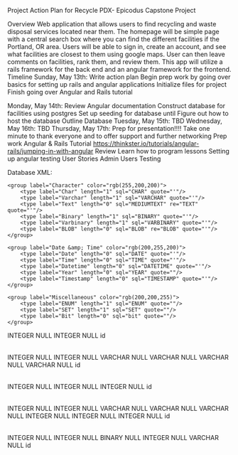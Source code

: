 Project Action Plan for Recycle PDX- Epicodus Capstone Project

Overview
	Web application that allows users to find recycling and waste disposal services located near them. The homepage will be simple page with a central search box where you can find the different facilities if the Portland, OR area. Users will be able to sign in, create an account, and see what facilities are closest to them using google maps. User can then leave comments on facilities, rank them, and review them. This app will utilize a rails framework for the back end and an angular framework for the frontend.
Timeline
Sunday, May 13th:
Write action plan
Begin prep work by going over basics for setting up rails and angular applications
Initialize files for project
Finish going over Angular and Rails tutorial

Monday, May 14th:
Review Angular documentation
Construct database for facilities using postgres
Set up seeding for database until
Figure out how to host the database
Outline Database
Tuesday,  May 15th:
TBD
Wednesday,  May 16th:
TBD
Thursday, May 17th:
Prep for presentation!!!!
Take one minute to thank everyone and to offer support and further networking
Prep work
Angular & Rails Tutorial
https://thinkster.io/tutorials/angular-rails/jumping-in-with-angular
Review Learn how to program lessons
Setting up angular
testing
User Stories
Admin
Users
Testing


Database XML:

<?xml version="1.0" encoding="utf-8" ?>
<!-- SQL XML created by WWW SQL Designer, https://github.com/ondras/wwwsqldesigner/ -->
<!-- Active URL: http://ondras.zarovi.cz/sql/demo/ -->
<sql>
<datatypes db="mysql">
	<group label="Numeric" color="rgb(238,238,170)">
		<type label="Integer" length="0" sql="INTEGER" quote=""/>
	 	<type label="TINYINT" length="0" sql="TINYINT" quote=""/>
	 	<type label="SMALLINT" length="0" sql="SMALLINT" quote=""/>
	 	<type label="MEDIUMINT" length="0" sql="MEDIUMINT" quote=""/>
	 	<type label="INT" length="0" sql="INT" quote=""/>
		<type label="BIGINT" length="0" sql="BIGINT" quote=""/>
		<type label="Decimal" length="1" sql="DECIMAL" re="DEC" quote=""/>
		<type label="Single precision" length="0" sql="FLOAT" quote=""/>
		<type label="Double precision" length="0" sql="DOUBLE" re="DOUBLE" quote=""/>
	</group>

	<group label="Character" color="rgb(255,200,200)">
		<type label="Char" length="1" sql="CHAR" quote="'"/>
		<type label="Varchar" length="1" sql="VARCHAR" quote="'"/>
		<type label="Text" length="0" sql="MEDIUMTEXT" re="TEXT" quote="'"/>
		<type label="Binary" length="1" sql="BINARY" quote="'"/>
		<type label="Varbinary" length="1" sql="VARBINARY" quote="'"/>
		<type label="BLOB" length="0" sql="BLOB" re="BLOB" quote="'"/>
	</group>

	<group label="Date &amp; Time" color="rgb(200,255,200)">
		<type label="Date" length="0" sql="DATE" quote="'"/>
		<type label="Time" length="0" sql="TIME" quote="'"/>
		<type label="Datetime" length="0" sql="DATETIME" quote="'"/>
		<type label="Year" length="0" sql="YEAR" quote=""/>
		<type label="Timestamp" length="0" sql="TIMESTAMP" quote="'"/>
	</group>

	<group label="Miscellaneous" color="rgb(200,200,255)">
		<type label="ENUM" length="1" sql="ENUM" quote=""/>
		<type label="SET" length="1" sql="SET" quote=""/>
		<type label="Bit" length="0" sql="bit" quote=""/>
	</group>
</datatypes><table x="89" y="321" name="users">
<row name="id" null="1" autoincrement="1">
<datatype>INTEGER</datatype>
<default>NULL</default></row>
<row name="account_id" null="1" autoincrement="0">
<datatype>INTEGER</datatype>
<default>NULL</default><relation table="accounts" row="id" />
</row>
<key type="PRIMARY" name="">
<part>id</part>
</key>
</table>
<table x="309" y="382" name="accounts">
<row name="id" null="1" autoincrement="1">
<datatype>INTEGER</datatype>
<default>NULL</default></row>
<row name="user_id" null="1" autoincrement="0">
<datatype>INTEGER</datatype>
<default>NULL</default><relation table="users" row="id" />
</row>
<row name="street_address" null="1" autoincrement="0">
<datatype>VARCHAR</datatype>
<default>NULL</default></row>
<row name="city" null="1" autoincrement="0">
<datatype>VARCHAR</datatype>
<default>NULL</default></row>
<row name="state" null="1" autoincrement="0">
<datatype>VARCHAR</datatype>
<default>NULL</default></row>
<row name="full_address" null="1" autoincrement="0">
<datatype>VARCHAR</datatype>
<default>NULL</default></row>
<key type="PRIMARY" name="">
<part>id</part>
</key>
</table>
<table x="370" y="195" name="reviews">
<row name="id" null="1" autoincrement="1">
<datatype>INTEGER</datatype>
<default>NULL</default></row>
<row name="facility_id" null="1" autoincrement="0">
<datatype>INTEGER</datatype>
<default>NULL</default></row>
<row name="account_id" null="1" autoincrement="0">
<datatype>INTEGER</datatype>
<default>NULL</default><relation table="accounts" row="id" />
</row>
<key type="PRIMARY" name="">
<part>id</part>
</key>
</table>
<table x="597" y="266" name="facilities">
<row name="id" null="1" autoincrement="1">
<datatype>INTEGER</datatype>
<default>NULL</default></row>
<row name="account_id" null="1" autoincrement="0">
<datatype>INTEGER</datatype>
<default>NULL</default><relation table="accounts" row="id" />
</row>
<row name="name" null="1" autoincrement="0">
<datatype>VARCHAR</datatype>
<default>NULL</default></row>
<row name="description" null="1" autoincrement="0">
<datatype>VARCHAR</datatype>
<default>NULL</default></row>
<row name="type" null="1" autoincrement="0">
<datatype>VARCHAR</datatype>
<default>NULL</default></row>
<row name="ranking" null="1" autoincrement="0">
<datatype>INTEGER</datatype>
<default>NULL</default></row>
<row name="review_id" null="1" autoincrement="0">
<datatype>INTEGER</datatype>
<default>NULL</default><relation table="reviews" row="id" />
</row>
<row name="material_id" null="1" autoincrement="0">
<datatype>INTEGER</datatype>
<default>NULL</default><relation table="materials" row="id" />
</row>
<key type="PRIMARY" name="">
<part>id</part>
</key>
</table>
<table x="803" y="462" name="materials">
<row name="id" null="1" autoincrement="1">
<datatype>INTEGER</datatype>
<default>NULL</default></row>
<row name="type" null="1" autoincrement="0">
<datatype>INTEGER</datatype>
<default>NULL</default></row>
<row name="recycle" null="1" autoincrement="0">
<datatype>BINARY</datatype>
<default>NULL</default></row>
<row name="facility_id" null="1" autoincrement="0">
<datatype>INTEGER</datatype>
<default>NULL</default><relation table="facilities" row="id" />
</row>
<row name="name" null="1" autoincrement="0">
<datatype>VARCHAR</datatype>
<default>NULL</default></row>
<key type="PRIMARY" name="">
<part>id</part>
</key>
</table>
</sql>

